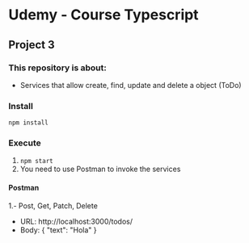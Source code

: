 # Udemy - Course Typescript 

## Project 3

### This repository is about:
* Services that allow create, find, update and delete a object (ToDo)


### Install
`npm install`

### Execute
1. `npm start`
2. You need to use Postman to invoke the services

#### Postman
1.- Post, Get, Patch, Delete
* URL: http://localhost:3000/todos/
* Body: { "text": "Hola" }


